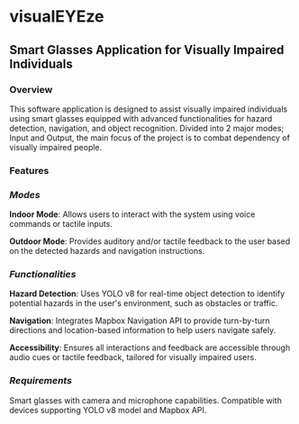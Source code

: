 # visualEYEze
## Smart Glasses Application for Visually Impaired Individuals

### Overview

This software application is designed to assist visually impaired individuals using smart glasses equipped with advanced functionalities for hazard detection, navigation, and object recognition.
Divided into 2 major modes; Input and Output, the main focus of the project is to combat dependency of visually impaired people.

### Features
### *Modes*

**Indoor Mode**: Allows users to interact with the system using voice commands or tactile inputs.

**Outdoor Mode**: Provides auditory and/or tactile feedback to the user based on the detected hazards and navigation instructions.

### *Functionalities*

**Hazard Detection**: Uses YOLO v8 for real-time object detection to identify potential hazards in the user's environment, such as obstacles or traffic.

**Navigation**: Integrates Mapbox Navigation API to provide turn-by-turn directions and location-based information to help users navigate safely.

**Accessibility**: Ensures all interactions and feedback are accessible through audio cues or tactile feedback, tailored for visually impaired users.

### *Requirements*

Smart glasses with camera and microphone capabilities.
Compatible with devices supporting YOLO v8 model and Mapbox API.







